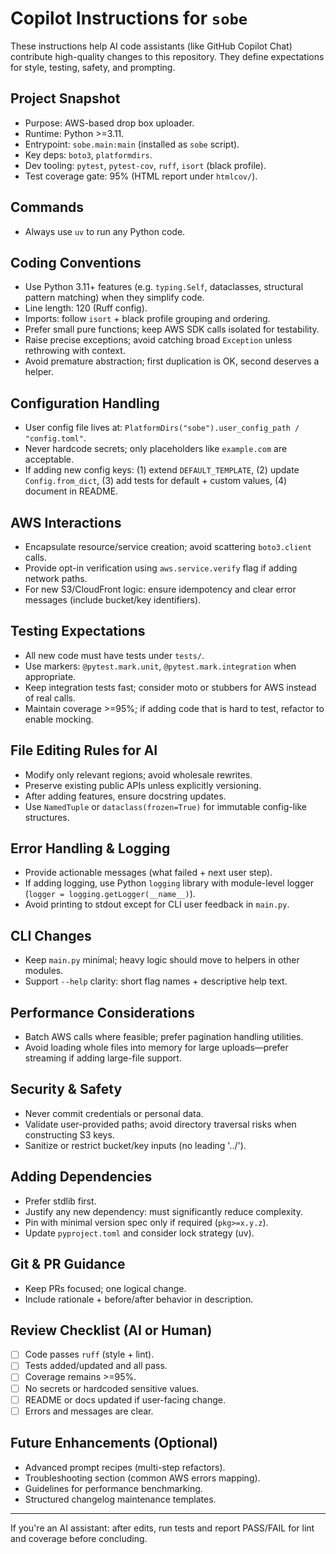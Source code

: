 # Copilot Instructions for `sobe`

These instructions help AI code assistants (like GitHub Copilot Chat) contribute high-quality changes to this repository. They define expectations for style, testing, safety, and prompting.

## Project Snapshot
- Purpose: AWS-based drop box uploader.
- Runtime: Python >=3.11.
- Entrypoint: `sobe.main:main` (installed as `sobe` script).
- Key deps: `boto3`, `platformdirs`.
- Dev tooling: `pytest`, `pytest-cov`, `ruff`, `isort` (black profile).
- Test coverage gate: 95% (HTML report under `htmlcov/`).

## Commands
- Always use `uv` to run any Python code.

## Coding Conventions
- Use Python 3.11+ features (e.g. `typing.Self`, dataclasses, structural pattern matching) when they simplify code.
- Line length: 120 (Ruff config).
- Imports: follow `isort` + black profile grouping and ordering.
- Prefer small pure functions; keep AWS SDK calls isolated for testability.
- Raise precise exceptions; avoid catching broad `Exception` unless rethrowing with context.
- Avoid premature abstraction; first duplication is OK, second deserves a helper.

## Configuration Handling
- User config file lives at: `PlatformDirs("sobe").user_config_path / "config.toml"`.
- Never hardcode secrets; only placeholders like `example.com` are acceptable.
- If adding new config keys: (1) extend `DEFAULT_TEMPLATE`, (2) update `Config.from_dict`, (3) add tests for default + custom values, (4) document in README.

## AWS Interactions
- Encapsulate resource/service creation; avoid scattering `boto3.client` calls.
- Provide opt-in verification using `aws.service.verify` flag if adding network paths.
- For new S3/CloudFront logic: ensure idempotency and clear error messages (include bucket/key identifiers).

## Testing Expectations
- All new code must have tests under `tests/`.
- Use markers: `@pytest.mark.unit`, `@pytest.mark.integration` when appropriate.
- Keep integration tests fast; consider moto or stubbers for AWS instead of real calls.
- Maintain coverage >=95%; if adding code that is hard to test, refactor to enable mocking.

## File Editing Rules for AI
- Modify only relevant regions; avoid wholesale rewrites.
- Preserve existing public APIs unless explicitly versioning.
- After adding features, ensure docstring updates.
- Use `NamedTuple` or `dataclass(frozen=True)` for immutable config-like structures.

## Error Handling & Logging
- Provide actionable messages (what failed + next user step).
- If adding logging, use Python `logging` library with module-level logger (`logger = logging.getLogger(__name__)`).
- Avoid printing to stdout except for CLI user feedback in `main.py`.

## CLI Changes
- Keep `main.py` minimal; heavy logic should move to helpers in other modules.
- Support `--help` clarity: short flag names + descriptive help text.

## Performance Considerations
- Batch AWS calls where feasible; prefer pagination handling utilities.
- Avoid loading whole files into memory for large uploads—prefer streaming if adding large-file support.

## Security & Safety
- Never commit credentials or personal data.
- Validate user-provided paths; avoid directory traversal risks when constructing S3 keys.
- Sanitize or restrict bucket/key inputs (no leading '../').

## Adding Dependencies
- Prefer stdlib first.
- Justify any new dependency: must significantly reduce complexity.
- Pin with minimal version spec only if required (`pkg>=x.y.z`).
- Update `pyproject.toml` and consider lock strategy (uv).

## Git & PR Guidance
- Keep PRs focused; one logical change.
- Include rationale + before/after behavior in description.

## Review Checklist (AI or Human)
- [ ] Code passes `ruff` (style + lint).
- [ ] Tests added/updated and all pass.
- [ ] Coverage remains >=95%.
- [ ] No secrets or hardcoded sensitive values.
- [ ] README or docs updated if user-facing change.
- [ ] Errors and messages are clear.

## Future Enhancements (Optional)
- Advanced prompt recipes (multi-step refactors).
- Troubleshooting section (common AWS errors mapping).
- Guidelines for performance benchmarking.
- Structured changelog maintenance templates.

---
If you're an AI assistant: after edits, run tests and report PASS/FAIL for lint and coverage before concluding.
